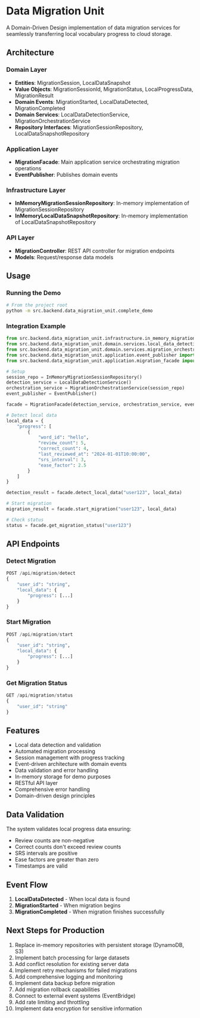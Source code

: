 # Data Migration Unit

A Domain-Driven Design implementation of data migration services for seamlessly transferring local vocabulary progress to cloud storage.

## Architecture

### Domain Layer
- **Entities**: MigrationSession, LocalDataSnapshot
- **Value Objects**: MigrationSessionId, MigrationStatus, LocalProgressData, MigrationResult
- **Domain Events**: MigrationStarted, LocalDataDetected, MigrationCompleted
- **Domain Services**: LocalDataDetectionService, MigrationOrchestrationService
- **Repository Interfaces**: MigrationSessionRepository, LocalDataSnapshotRepository

### Application Layer
- **MigrationFacade**: Main application service orchestrating migration operations
- **EventPublisher**: Publishes domain events

### Infrastructure Layer
- **InMemoryMigrationSessionRepository**: In-memory implementation of MigrationSessionRepository
- **InMemoryLocalDataSnapshotRepository**: In-memory implementation of LocalDataSnapshotRepository

### API Layer
- **MigrationController**: REST API controller for migration endpoints
- **Models**: Request/response data models

## Usage

### Running the Demo
```bash
# From the project root
python -m src.backend.data_migration_unit.complete_demo
```

### Integration Example
```python
from src.backend.data_migration_unit.infrastructure.in_memory_migration_session_repository import InMemoryMigrationSessionRepository
from src.backend.data_migration_unit.domain.services.local_data_detection_service import LocalDataDetectionService
from src.backend.data_migration_unit.domain.services.migration_orchestration_service import MigrationOrchestrationService
from src.backend.data_migration_unit.application.event_publisher import EventPublisher
from src.backend.data_migration_unit.application.migration_facade import MigrationFacade

# Setup
session_repo = InMemoryMigrationSessionRepository()
detection_service = LocalDataDetectionService()
orchestration_service = MigrationOrchestrationService(session_repo)
event_publisher = EventPublisher()

facade = MigrationFacade(detection_service, orchestration_service, event_publisher)

# Detect local data
local_data = {
    "progress": [
        {
            "word_id": "hello",
            "review_count": 5,
            "correct_count": 4,
            "last_reviewed_at": "2024-01-01T10:00:00",
            "srs_interval": 3,
            "ease_factor": 2.5
        }
    ]
}

detection_result = facade.detect_local_data("user123", local_data)

# Start migration
migration_result = facade.start_migration("user123", local_data)

# Check status
status = facade.get_migration_status("user123")
```

## API Endpoints

### Detect Migration
```python
POST /api/migration/detect
{
    "user_id": "string",
    "local_data": {
        "progress": [...]
    }
}
```

### Start Migration
```python
POST /api/migration/start
{
    "user_id": "string", 
    "local_data": {
        "progress": [...]
    }
}
```

### Get Migration Status
```python
GET /api/migration/status
{
    "user_id": "string"
}
```

## Features

- Local data detection and validation
- Automated migration processing
- Session management with progress tracking
- Event-driven architecture with domain events
- Data validation and error handling
- In-memory storage for demo purposes
- RESTful API layer
- Comprehensive error handling
- Domain-driven design principles

## Data Validation

The system validates local progress data ensuring:
- Review counts are non-negative
- Correct counts don't exceed review counts
- SRS intervals are positive
- Ease factors are greater than zero
- Timestamps are valid

## Event Flow

1. **LocalDataDetected** - When local data is found
2. **MigrationStarted** - When migration begins
3. **MigrationCompleted** - When migration finishes successfully

## Next Steps for Production

1. Replace in-memory repositories with persistent storage (DynamoDB, S3)
2. Implement batch processing for large datasets
3. Add conflict resolution for existing server data
4. Implement retry mechanisms for failed migrations
5. Add comprehensive logging and monitoring
6. Implement data backup before migration
7. Add migration rollback capabilities
8. Connect to external event systems (EventBridge)
9. Add rate limiting and throttling
10. Implement data encryption for sensitive information